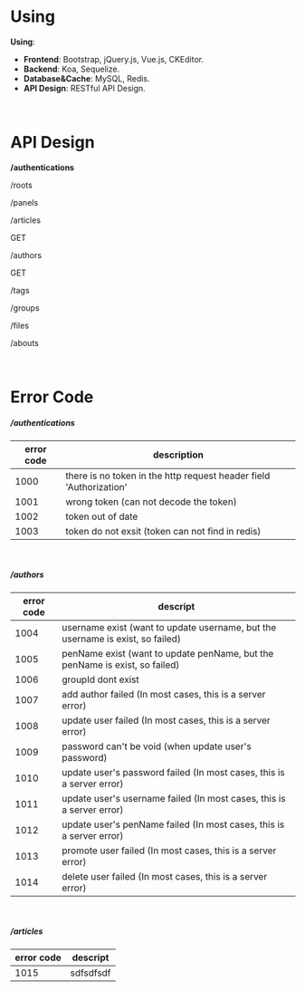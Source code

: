 # Using
**Using**:

* **Frontend**: Bootstrap, jQuery.js, Vue.js, CKEditor.
* **Backend**: Koa, Sequelize.
* **Database&Cache**: MySQL, Redis.
* **API Design**: RESTful API Design.

<br/>

# API Design
**/authentications**

/roots

/panels

/articles

GET

/authors

GET

/tags

/groups

/files

/abouts

<br/>

# Error Code

##### /authentications
| error code | description |
| - | - |
| 1000 | there is no token in the http request header field 'Authorization' |
| 1001 | wrong token (can not decode the token) |
| 1002 | token out of date |
| 1003 | token do not exsit (token can not find in redis) |

<br/>

##### /authors
| error code | descript |
| - | - |
| 1004 | username exist (want to update username, but the username is exist, so failed) |
| 1005 | penName exist (want to update penName, but the penName is exist, so failed) |
| 1006 | groupId dont exist |
| 1007 | add author failed (In most cases, this is a server error) |
| 1008 | update user failed (In most cases, this is a server error) |
| 1009 | password can't be void (when update user's password) |
| 1010 | update user's password failed (In most cases, this is a server error) |
| 1011 | update user's username failed (In most cases, this is a server error) |
| 1012 | update user's penName failed (In most cases, this is a server error) |
| 1013 | promote user failed (In most cases, this is a server error) |
| 1014 | delete user failed (In most cases, this is a server error) |

<br/>

##### /articles
| error code | descript |
| - | - |
| 1015 | sdfsdfsdf |
